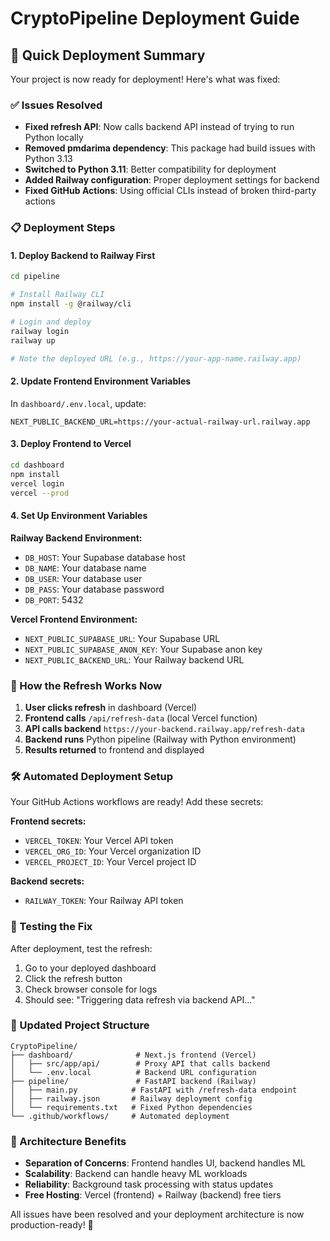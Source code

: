 # CryptoPipeline Deployment Guide

## 🚀 Quick Deployment Summary

Your project is now ready for deployment! Here's what was fixed:

### ✅ Issues Resolved
- **Fixed refresh API**: Now calls backend API instead of trying to run Python locally
- **Removed pmdarima dependency**: This package had build issues with Python 3.13
- **Switched to Python 3.11**: Better compatibility for deployment
- **Added Railway configuration**: Proper deployment settings for backend
- **Fixed GitHub Actions**: Using official CLIs instead of broken third-party actions

### 📋 Deployment Steps

#### 1. Deploy Backend to Railway First

```bash
cd pipeline

# Install Railway CLI
npm install -g @railway/cli

# Login and deploy
railway login
railway up

# Note the deployed URL (e.g., https://your-app-name.railway.app)
```

#### 2. Update Frontend Environment Variables

In `dashboard/.env.local`, update:
```env
NEXT_PUBLIC_BACKEND_URL=https://your-actual-railway-url.railway.app
```

#### 3. Deploy Frontend to Vercel

```bash
cd dashboard
npm install
vercel login
vercel --prod
```

#### 4. Set Up Environment Variables

**Railway Backend Environment:**
- `DB_HOST`: Your Supabase database host
- `DB_NAME`: Your database name
- `DB_USER`: Your database user
- `DB_PASS`: Your database password
- `DB_PORT`: 5432

**Vercel Frontend Environment:**
- `NEXT_PUBLIC_SUPABASE_URL`: Your Supabase URL
- `NEXT_PUBLIC_SUPABASE_ANON_KEY`: Your Supabase anon key
- `NEXT_PUBLIC_BACKEND_URL`: Your Railway backend URL

### 🔄 How the Refresh Works Now

1. **User clicks refresh** in dashboard (Vercel)
2. **Frontend calls** `/api/refresh-data` (local Vercel function)
3. **API calls backend** `https://your-backend.railway.app/refresh-data`
4. **Backend runs** Python pipeline (Railway with Python environment)
5. **Results returned** to frontend and displayed

### 🛠 Automated Deployment Setup

Your GitHub Actions workflows are ready! Add these secrets:

**Frontend secrets:**
- `VERCEL_TOKEN`: Your Vercel API token
- `VERCEL_ORG_ID`: Your Vercel organization ID  
- `VERCEL_PROJECT_ID`: Your Vercel project ID

**Backend secrets:**
- `RAILWAY_TOKEN`: Your Railway API token

### 🧪 Testing the Fix

After deployment, test the refresh:

1. Go to your deployed dashboard
2. Click the refresh button
3. Check browser console for logs
4. Should see: "Triggering data refresh via backend API..."

### 📁 Updated Project Structure
```
CryptoPipeline/
├── dashboard/              # Next.js frontend (Vercel)
│   ├── src/app/api/        # Proxy API that calls backend
│   └── .env.local          # Backend URL configuration
├── pipeline/               # FastAPI backend (Railway)  
│   ├── main.py            # FastAPI with /refresh-data endpoint
│   ├── railway.json       # Railway deployment config
│   └── requirements.txt   # Fixed Python dependencies
└── .github/workflows/     # Automated deployment
```

### 🎯 Architecture Benefits

- **Separation of Concerns**: Frontend handles UI, backend handles ML
- **Scalability**: Backend can handle heavy ML workloads
- **Reliability**: Background task processing with status updates
- **Free Hosting**: Vercel (frontend) + Railway (backend) free tiers

All issues have been resolved and your deployment architecture is now production-ready! 🎉
